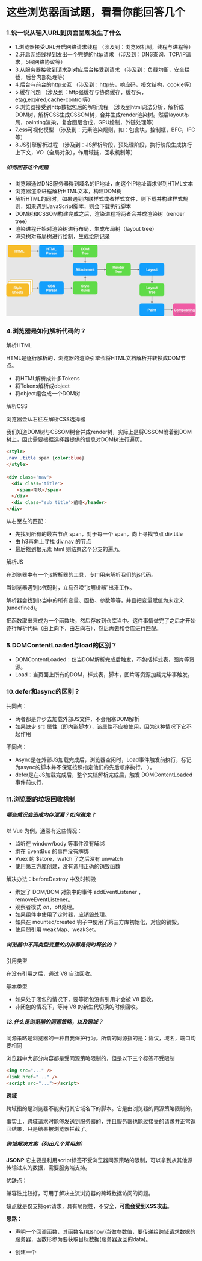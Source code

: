 # 这些浏览器面试题，看看你能回答几个

### 1.说一说从输入URL到页面呈现发生了什么


- 1.浏览器接受URL开启网络请求线程
（涉及到：浏览器机制，线程与进程等）
- 2.开启网络线程到发出一个完整的http请求
（涉及到：DNS查询，TCP/IP请求，5层网络协议等）
- 3.从服务器接收到请求到对应后台接受到请求
（涉及到：负载均衡，安全拦截，后台内部处理等）
- 4.后台与前台的http交互
（涉及到：http头，响应码，报文结构，cookie等）
- 5.缓存问题
（涉及到：http强缓存与协商缓存，缓存头，etag,expired,cache-control等）
- 6.浏览器接受到http数据包后的解析流程
（涉及到html词法分析，解析成DOM树，解析CSS生成CSSOM树，合并生成render渲染树。然后layout布局，painting渲染，复合图层合成，GPU绘制，外链处理等）
- 7.css可视化模型
（涉及到：元素渲染规则，如：包含块，控制框，BFC，IFC等）
- 8.JS引擎解析过程
（涉及到：JS解析阶段，预处理阶段，执行阶段生成执行上下文，VO（全局对象），作用域链，回收机制等）

##### 如何回答这个问题

- 浏览器通过DNS服务器得到域名的IP地址，向这个IP地址请求得到HTML文本
- 浏览器渲染进程解析HTML文本，构建DOM树
- 解析HTML的同时，如果遇到内联样式或者样式文件，则下载并构建样式规则，如果遇到JavaScript脚本，则会下载执行脚本
- DOM树和CSSOM构建完成之后，渲染进程将两者合并成渲染树（render tree）
- 渲染进程开始对渲染树进行布局，生成布局树（layout tree）
- 渲染树对布局树进行绘制，生成绘制记录

![](./images/浏览器构建流程.png)


### 4.浏览器是如何解析代码的？

解析HTML

HTML是逐行解析的，浏览器的渲染引擎会将HTML文档解析并转换成DOM节点。

- 将HTML解析成许多Tokens
- 将Tokens解析成object
- 将object组合成一个DOM树

解析CSS

浏览器会从右往左解析CSS选择器

我们知道DOM树与CSSOM树合并成render树，实际上是将CSSOM附着到DOM树上，因此需要根据选择器提供的信息对DOM树进行遍历。

```html
<style>
.nav .title span {color:blue}
</style>
​
<div class='nav'>
  <div class='title'>
    <span>南玖</span>
  </div>
  <div class="sub_title">前端</header>
</div>

```

从右至左的匹配：

- 先找到所有的最右节点 span，对于每一个 span，向上寻找节点 div.title
- 由 h3再向上寻找 div.nav 的节点
- 最后找到根元素 html 则结束这个分支的遍历。

解析JS


在浏览器中有一个js解析器的工具，专门用来解析我们的js代码。

当浏览器遇到js代码时，立马召唤“js解析器”出来工作。

解析器会找到js当中的所有变量、函数、参数等等，并且把变量赋值为未定义(undefined)。

把函数取出来成为一个函数块，然后存放到仓库当中。这件事情做完了之后才开始逐行解析代码（由上向下，由左向右），然后再去和仓库进行匹配。

### 5.DOMContentLoaded与load的区别？

- DOMContentLoaded：仅当DOM解析完成后触发，不包括样式表，图片等资源。
- Load：当页面上所有的DOM，样式表，脚本，图片等资源加载完毕事触发。

### 10.defer和async的区别？

共同点： 

- 两者都是异步去加载外部JS文件，不会阻塞DOM解析
- 如果缺少 src 属性（即内嵌脚本），该属性不应被使用，因为这种情况下它不起作用

不同点：

- Async是在外部JS加载完成后，浏览器空闲时，Load事件触发前执行，标记为async的脚本并不保证按照指定他们的先后顺序执行。
）。
- defer是在JS加载完成后，整个文档解析完成后，触发 DOMContentLoaded 事件前执行，

### 11.浏览器的垃圾回收机制

##### 哪些情况会造成内存泄漏？如何避免？

以 Vue 为例，通常有这些情况：

- 监听在 window/body 等事件没有解绑
- 绑在 EventBus 的事件没有解绑
- Vuex 的 $store，watch 了之后没有 unwatch
- 使用第三方库创建，没有调用正确的销毁函数

解决办法：beforeDestroy 中及时销毁

- 绑定了 DOM/BOM 对象中的事件 addEventListener ，removeEventListener。
- 观察者模式 $on，$off处理。
- 如果组件中使用了定时器，应销毁处理。
- 如果在 mounted/created 钩子中使用了第三方库初始化，对应的销毁。
- 使用弱引用 weakMap、weakSet。

##### 浏览器中不同类型变量的内存都是何时释放的？

引用类型

在没有引用之后，通过 V8 自动回收。

基本类型

- 如果处于闭包的情况下，要等闭包没有引用才会被 V8 回收。
- 非闭包的情况下，等待 V8 的新生代切换的时候回收。

##### 13.什么是浏览器的同源策略，以及跨域？

同源策略是浏览器的一种自我保护行为。所谓的同源指的是：协议，域名，端口均要相同

浏览器中大部分内容都是受同源策略限制的，但是以下三个标签不受限制

```html
<img src="..." />
<link href="..." />
<script src="..."></script>

```
**跨域**

跨域指的是浏览器不能执行其它域名下的脚本。它是由浏览器的同源策略限制的。

事实上，跨域请求时能够发送到服务器的，并且服务器也能过接受的请求并正常返回结果，只是结果被浏览器拦截了。

##### 跨域解决方案（列出几个常用的）

**JSONP**
它主要是利用script标签不受浏览器同源策略的限制，可以拿到从其他源传输过来的数据，需要服务端支持。

优缺点：

兼容性比较好，可用于解决主流浏览器的跨域数据访问的问题。

缺点就是仅支持get请求，具有局限性，不安全，**可能会受到XSS攻击**。

**思路：**

- 声明一个回调函数，其函数名(如show)当做参数值，要传递给跨域请求数据的服务器，函数形参为要获取目标数据(服务器返回的data)。

- 创建一个<script>标签，把那个跨域的API数据接口地址，赋值给script的src,还要在这个地址中向服务器传递该函数名（可以通过问号传参:?callback=show）。

- 服务器接收到请求后，需要进行特殊的处理：把传递进来的函数名和它需要给你的数据拼接成一个字符串,例如：传递进去的函数名是show，它准备好的数据是show('南玖')。

- 最后服务器把准备的数据通过HTTP协议返回给客户端，客户端再调用执行之前声明的回调函数（show），对返回的数据进行操作。

```js
// front
function jsonp({ url, params, callback }) {
  return new Promise((resolve, reject) => {
    window[callback] = function(data) {
      resolve(data)
      document.body.removeChild(script)
    }


    params = { ...params, callback } // wd=b&callback=show
    let arrs = []
    for (let key in params) {
      arrs.push(`${key}=${params[key]}`)
    }

    let script = document.createElement('script')
    script.src = `${url}?${arrs.join('&')}`
    document.body.appendChild(script)
  })
}
jsonp({
  url: 'http://localhost:3000/say',
  params: { wd: 'wxgongzhonghao' },
  callback: 'show'
}).then(data => {
  console.log(data)
})


// server 借助express框架
let express = require('express')
let app = express()
app.get('/say', function(req, res) {
  let { wd, callback } = req.query
  console.log(wd) // Iloveyou
  console.log(callback) // show
  res.end(`${callback}('关注前端南玖')`)
})
app.listen(3000)
```

上面这段代码相当于向http://localhost:3000/say?wd=wxgongzhonghao&callback=show这个地址请求数据，然后后台返回show('关注前端南玖')，最后会运行show()这个函数，打印出'关注前端南玖'


作者：南玖
链接：https://juejin.cn/post/7026536651899797541
来源：稀土掘金
著作权归作者所有。商业转载请联系作者获得授权，非商业转载请注明出处。



**跨域资源共享（CORS）**


CORS（Cross-Origin Resource Sharing）跨域资源共享，定义了必须在访问跨域资源时，浏览器与服务器应该如何沟通。CORS背后的基本思想是使用自定义的HTTP头部让浏览器与服务器进行沟通，从而决定请求或响应是应该成功还是失败。


服务端设置 Access-Control-Allow-Origin 就可以开启 CORS。 该属性表示哪些域名可以访问资源，如果设置通配符则表示所有网站都可以访问资源。


**Nginx反向代理**

Nginx 反向代理的原理很简单，即所有客户端的请求都必须经过nginx处理，nginx作为代理服务器再将请求转发给后端，这样就规避了浏览器的同源策略。

### 14.说说什么是XSS攻击

XSS是指黑客往页面中注入恶意脚本，从而在用户浏览页面时利用恶意脚本对用户实施攻击的一种手段。

XSS能够做什么？
- 窃取Cookie
- 监听用户行为，比如输入账号密码后之间发给黑客服务器
- 在网页中生成浮窗广告
- 修改DOM伪造登入表单

XSS实现方式

- 存储型XSS攻击
- 反射型XSS攻击
- 基于DOM的XSS攻击

如何阻止XSS攻击？

**对输入脚本进行过滤或转码**

对用户输入的信息过滤或者转码，保证用户输入的内容不能在HTML解析的时候执行。

**利用CSP**

该安全策略的实现基于一个称作 Content-Security-Policy的HTTP首部。（浏览器内容安全策略）它的核心思想就是服务器决定浏览器加载那些资源。

- 限制加载其他域下的资源文件，这样即使黑客插入了一个 JavaScript 文件，这个 JavaScript 文件也是无法被加载的；
- 禁止向第三方域提交数据，这样用户数据也不会外泄；
- 提供上报机制，能帮助我们及时发现 XSS 攻击。
- 禁止执行内联脚本和未授权的脚本；

作者：南玖
链接：https://juejin.cn/post/7026536651899797541
来源：稀土掘金
著作权归作者所有。商业转载请联系作者获得授权，非商业转载请注明出处。

**利用 HttpOnly**

### 15.说说什么是CSRF攻击？

CSRF 全称 Cross-site request forgery，中文为跨站请求伪造 ，攻击者诱导受害者进入第三方网站，在第三方网站中，向被攻击网站发送跨站请求。利用受害者在被攻击网站已经获取的注册凭证，绕过后台的用户验证，达到冒充用户对被攻击的网站执行某项操作的目的。 CSRF攻击就是黑客利用用户的登录状态，并通过第三方站点来干一些嘿嘿嘿的坏事

几种常见的攻击类型

1.GET类型的CSRF

``` <img src="http://bank.example/withdraw?amount=10000&for=hacker" > ```


2.POST类型的CSRF

这种类型的CSRF利用起来通常使用的是一个自动提交的表单，如：

```html
 <form action="http://bank.example/withdraw" method=POST>
    <input type="hidden" name="account" value="xiaoming" />
    <input type="hidden" name="amount" value="10000" />
    <input type="hidden" name="for" value="hacker" />
</form>
<script> document.forms[0].submit(); </script> ```

3.链接类型的CSRF

链接类型的CSRF并不常见，比起其他两种用户打开页面就中招的情况，这种需要用户点击链接才会触发。这种类型通常是在论坛中发布的图片中嵌入恶意链接，或者以广告的形式诱导用户中招，攻击者通常会以比较夸张的词语诱骗用户点击，例如：

```html
  <a href="http://test.com/csrf/withdraw.php?amount=1000&for=hacker" taget="_blank">
  重磅消息！！
  <a/>
```

由于之前用户登录了信任的网站A，并且保存登录状态，只要用户主动访问上面的这个PHP页面，则表示攻击成功。

CSRF的特点

- 攻击一般发起在第三方网站，而不是被攻击的网站。被攻击的网站无法防止攻击发生。
- 攻击利用受害者在被攻击网站的登录凭证，冒充受害者提交操作；而不是直接窃取数据。
- 整个过程攻击者并不能获取到受害者的登录凭证，仅仅是“冒用”。
- 跨站请求可以用各种方式：图片URL、超链接、CORS、Form提交等等。部分请求方式可以直接嵌入在第三方论坛、文章中，难以进行追踪。

防护策略

黑客只能借助受害者的cookie 骗取服务器的信任，但是黑客并不能凭借拿到**cookie」**，也看不到 **「cookie」的内容。另外，对于服务器返回的结果，由于浏览器「同源策略」**的限制，黑客也无法进行解析。

这就告诉我们，我们要保护的对象是那些可以直接产生数据改变的服务，而对于读取数据的服务，则不需要进行CSRF的保护。而保护的关键，是 **「在请求中放入黑客所不能伪造的信息」**

同源检测

既然CSRF大多来自第三方网站，那么我们就直接禁止外域（或者不受信任的域名）对我们发起请求。
那么问题来了，我们如何判断请求是否来自外域呢？
在HTTP协议中，每一个异步请求都会携带两个Header，用于标记来源域名：

- Origin Header
- Referer Header

这两个Header在浏览器发起请求时，大多数情况会自动带上，并且不能由前端自定义内容。 服务器可以通过解析这两个Header中的域名，确定请求的来源域。


使用Origin Header确定来源域名

使用Referer Header确定来源域名




作者：南玖
链接：https://juejin.cn/post/7026536651899797541
来源：稀土掘金
著作权归作者所有。商业转载请联系作者获得授权，非商业转载请注明出处。

作者：南玖
链接：https://juejin.cn/post/7026536651899797541
来源：稀土掘金
著作权归作者所有。商业转载请联系作者获得授权，非商业转载请注明出处。




作者：南玖
链接：https://juejin.cn/post/7026536651899797541
来源：稀土掘金
著作权归作者所有。商业转载请联系作者获得授权，非商业转载请注明出处。
